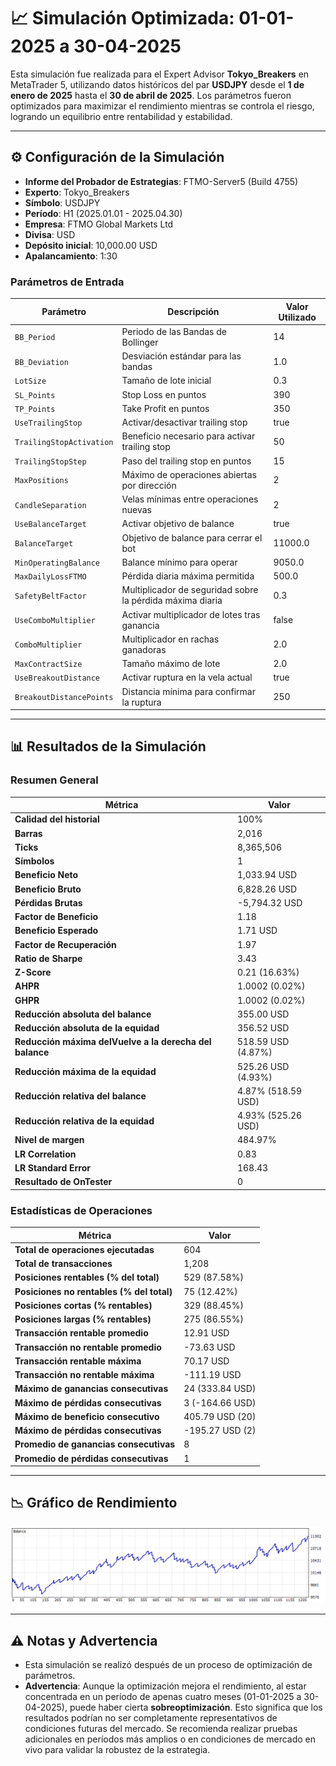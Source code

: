 # 📈 Simulación Optimizada: 01-01-2025 a 30-04-2025

Esta simulación fue realizada para el Expert Advisor **Tokyo_Breakers** en MetaTrader 5, utilizando datos históricos del par **USDJPY** desde el **1 de enero de 2025** hasta el **30 de abril de 2025**. Los parámetros fueron optimizados para maximizar el rendimiento mientras se controla el riesgo, logrando un equilibrio entre rentabilidad y estabilidad.

---

## ⚙️ Configuración de la Simulación

- **Informe del Probador de Estrategias**: FTMO-Server5 (Build 4755)
- **Experto**: Tokyo_Breakers
- **Símbolo**: USDJPY
- **Período**: H1 (2025.01.01 - 2025.04.30)
- **Empresa**: FTMO Global Markets Ltd
- **Divisa**: USD
- **Depósito inicial**: 10,000.00 USD
- **Apalancamiento**: 1:30

### Parámetros de Entrada

| Parámetro                   | Descripción                                               | Valor Utilizado   |
|-----------------------------|-----------------------------------------------------------|-------------------|
| `BB_Period`                 | Periodo de las Bandas de Bollinger                        | 14                |
| `BB_Deviation`              | Desviación estándar para las bandas                       | 1.0               |
| `LotSize`                   | Tamaño de lote inicial                                    | 0.3               |
| `SL_Points`                 | Stop Loss en puntos                                       | 390               |
| `TP_Points`                 | Take Profit en puntos                                     | 350               |
| `UseTrailingStop`           | Activar/desactivar trailing stop                          | true              |
| `TrailingStopActivation`    | Beneficio necesario para activar trailing stop            | 50                |
| `TrailingStopStep`          | Paso del trailing stop en puntos                          | 15                |
| `MaxPositions`              | Máximo de operaciones abiertas por dirección              | 2                 |
| `CandleSeparation`          | Velas mínimas entre operaciones nuevas                    | 2                 |
| `UseBalanceTarget`          | Activar objetivo de balance                               | true              |
| `BalanceTarget`             | Objetivo de balance para cerrar el bot                    | 11000.0           |
| `MinOperatingBalance`       | Balance mínimo para operar                                | 9050.0            |
| `MaxDailyLossFTMO`          | Pérdida diaria máxima permitida                           | 500.0             |
| `SafetyBeltFactor`          | Multiplicador de seguridad sobre la pérdida máxima diaria | 0.3               |
| `UseComboMultiplier`        | Activar multiplicador de lotes tras ganancia              | false             |
| `ComboMultiplier`           | Multiplicador en rachas ganadoras                         | 2.0               |
| `MaxContractSize`           | Tamaño máximo de lote                                     | 2.0               |
| `UseBreakoutDistance`       | Activar ruptura en la vela actual                         | true              |
| `BreakoutDistancePoints`    | Distancia mínima para confirmar la ruptura                | 250               |

---

## 📊 Resultados de la Simulación

### Resumen General

| Métrica                          | Valor              |
|----------------------------------|--------------------|
| **Calidad del historial**        | 100%              |
| **Barras**                       | 2,016             |
| **Ticks**                        | 8,365,506         |
| **Símbolos**                     | 1                 |
| **Beneficio Neto**               | 1,033.94 USD      |
| **Beneficio Bruto**              | 6,828.26 USD      |
| **Pérdidas Brutas**              | -5,794.32 USD     |
| **Factor de Beneficio**          | 1.18              |
| **Beneficio Esperado**           | 1.71 USD          |
| **Factor de Recuperación**       | 1.97              |
| **Ratio de Sharpe**              | 3.43              |
| **Z-Score**                      | 0.21 (16.63%)     |
| **AHPR**                         | 1.0002 (0.02%)    |
| **GHPR**                         | 1.0002 (0.02%)    |
| **Reducción absoluta del balance** | 355.00 USD      |
| **Reducción absoluta de la equidad** | 356.52 USD    |
| **Reducción máxima delVuelve a la derecha del balance** | 518.59 USD (4.87%) |
| **Reducción máxima de la equidad** | 525.26 USD (4.93%) |
| **Reducción relativa del balance** | 4.87% (518.59 USD) |
| **Reducción relativa de la equidad** | 4.93% (525.26 USD) |
| **Nivel de margen**              | 484.97%           |
| **LR Correlation**               | 0.83              |
| **LR Standard Error**            | 168.43            |
| **Resultado de OnTester**        | 0                 |

### Estadísticas de Operaciones

| Métrica                                   | Valor              |
|-------------------------------------------|--------------------|
| **Total de operaciones ejecutadas**       | 604               |
| **Total de transacciones**                | 1,208             |
| **Posiciones rentables (% del total)**    | 529 (87.58%)      |
| **Posiciones no rentables (% del total)** | 75 (12.42%)       |
| **Posiciones cortas (% rentables)**       | 329 (88.45%)      |
| **Posiciones largas (% rentables)**       | 275 (86.55%)      |
| **Transacción rentable promedio**         | 12.91 USD         |
| **Transacción no rentable promedio**      | -73.63 USD        |
| **Transacción rentable máxima**           | 70.17 USD         |
| **Transacción no rentable máxima**        | -111.19 USD       |
| **Máximo de ganancias consecutivas**      | 24 (333.84 USD)   |
| **Máximo de pérdidas consecutivas**       | 3 (-164.66 USD)   |
| **Máximo de beneficio consecutivo**       | 405.79 USD (20)   |
| **Máximo de pérdidas consecutivas**       | -195.27 USD (2)   |
| **Promedio de ganancias consecutivas**    | 8                 |
| **Promedio de pérdidas consecutivas**     | 1                 |

---

## 📉 Gráfico de Rendimiento

![Gráfico General](ReportTester-550097664.png)

---

## ⚠️ Notas y Advertencia

- Esta simulación se realizó después de un proceso de optimización de parámetros.
- **Advertencia**: Aunque la optimización mejora el rendimiento, al estar concentrada en un período de apenas cuatro meses (01-01-2025 a 30-04-2025), puede haber cierta **sobreoptimización**. Esto significa que los resultados podrían no ser completamente representativos de condiciones futuras del mercado. Se recomienda realizar pruebas adicionales en períodos más amplios o en condiciones de mercado en vivo para validar la robustez de la estrategia.